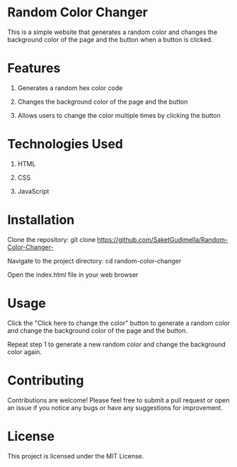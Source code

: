 # Random Color Changer
This is a simple website that generates a random color and changes the background color of the page and the button when a button is clicked.

# Features
1) Generates a random hex color code

2) Changes the background color of the page and the button

3) Allows users to change the color multiple times by clicking the button


# Technologies Used

1) HTML

2) CSS

3) JavaScript

# Installation
Clone the repository: git clone https://github.com/SaketGudimella/Random-Color-Changer-

Navigate to the project directory: cd random-color-changer

Open the index.html file in your web browser

# Usage
Click the "Click here to change the color" button to generate a random color and change the background color of the page and the button.

Repeat step 1 to generate a new random color and change the background color again.

# Contributing
Contributions are welcome! Please feel free to submit a pull request or open an issue if you notice any bugs or have any suggestions for improvement.

# License
This project is licensed under the MIT License.



